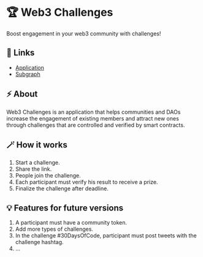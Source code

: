 # 🏆 Web3 Challenges

Boost engagement in your web3 community with challenges!

## 🔗 Links

- [Application](https://web3challenges-app.vercel.app/)
- [Subgraph](https://thegraph.com/hosted-service/subgraph/kiv1n/web3-challenges)

## ⚡ About

Web3 Challenges is an application that helps communities and DAOs increase the engagement of existing members and attract new ones through challenges that are controlled and verified by smart contracts.

## 🪄 How it works

1. Start a challenge.
2. Share the link.
3. People join the challenge.
4. Each participant must verify his result to receive a prize.
5. Finalize the challenge after deadline.

## 💡 Features for future versions

1. A participant must have a community token.
2. Add more types of challenges.
3. In the challenge #30DaysOfCode, participant must post tweets with the challenge hashtag.
4. ...
